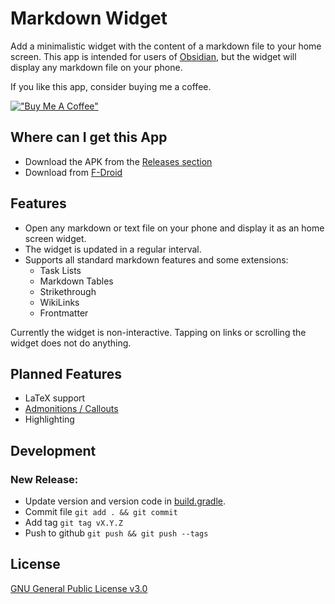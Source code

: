 # Markdown Widget

Add a minimalistic widget with the content of a markdown file to your home screen.
This app is intended for users of [Obsidian](https://obsidian.md), but the widget will display any markdown file on your phone.

If you like this app, consider buying me a coffee.

[!["Buy Me A Coffee"](https://www.buymeacoffee.com/assets/img/custom_images/orange_img.png)](https://www.buymeacoffee.com/Tiim)

## Where can I get this App

- Download the APK from the [Releases section](https://github.com/Tiim/Android-Markdown-Widget/releases/latest)
- Download from [F-Droid](https://f-droid.org/packages/ch.tiim.markdown_widget/)

## Features

* Open any markdown or text file on your phone and display it as an home screen widget.
* The widget is updated in a regular interval.
* Supports all standard markdown features and some extensions:
    * Task Lists
    * Markdown Tables
    * Strikethrough
    * WikiLinks
    * Frontmatter

Currently the widget is non-interactive. Tapping on links or scrolling the widget does not do anything.

## Planned Features

* LaTeX support
* [Admonitions / Callouts](https://help.obsidian.md/How+to/Use+callouts)
* Highlighting

## Development
### New Release:

- Update version and version code in [build.gradle](app/build.gradle).
- Commit file `git add . && git commit`
- Add tag `git tag vX.Y.Z`
- Push to github `git push && git push --tags`


## License

[GNU General Public License v3.0](https://github.com/Tiim/Android-Markdown-Widget/blob/main/LICENSE.md)


